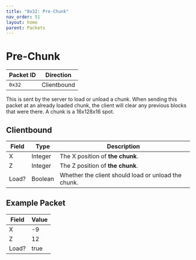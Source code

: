 ```yaml
---
title: "0x32: Pre-Chunk"
nav_order: 51
layout: home
parent: Packets
---
```


# Pre-Chunk

| Packet ID | Direction   |
| --------- | ----------- |
| `0x32`    | Clientbound |

This is sent by the server to load or unload a chunk. When sending this packet at an already loaded chunk, the client will clear any previous blocks that were there. A chunk is a 16x128x16 spot.

## Clientbound

| Field | Type    | Description                                         |
| ----- | ------- | --------------------------------------------------- |
| X     | Integer | The X position of **the chunk**.                    |
| Z     | Integer | The Z position of **the chunk**.                    |
| Load? | Boolean | Whether the client should load or unload the chunk. |

## Example Packet

| Field | Value | 
| --- | --- |
| X | -9 |
| Z | 12 |
| Load? | true |